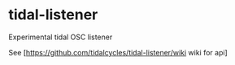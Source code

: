 # tidal-listener
Experimental tidal OSC listener

See [https://github.com/tidalcycles/tidal-listener/wiki wiki for api]
